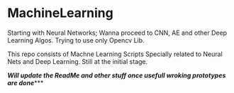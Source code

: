 # MachineLearning
Starting with Neural Networks; Wanna proceed to CNN, AE and other Deep Learning Algos. Trying to use only Opencv Lib.

This repo consists of Machne Learning Scripts Specially related to Neural Nets and Deep Learning. Still at the initial stage. 

*********Will update the ReadMe and other stuff once usefull wroking prototypes are done************


